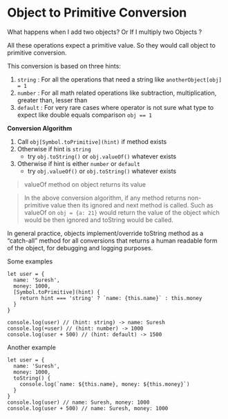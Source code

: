 # Object to Primitive Conversion
What happens when I add two objects? Or If I multiply two Objects ?

All these operations expect a primitive value. So they would call object to primitive conversion.

This conversion is based on three hints:

1. `string` : For all the operations that need a string like  `anotherObject[obj] = 1`
2. `number` : For all math related operations like subtraction, multiplication, greater than, lesser than
3. `default` : For very rare cases where operator is not sure what type to expect like double equals comparison `obj == 1`

**Conversion Algorithm**


1. Call `obj[Symbol.toPrimitive](hint)` if method exists
2. Otherwise if hint is `string`
    - try `obj.toString()` or `obj.valueOf()` whatever exists
3. Otherwise if hint is either `number` or `default`
    - try `obj.valueOf()` or `obj.toString()` whatever exists


> valueOf method on object returns its value


> In the above conversion algorithm, if any method returns non-primitive value then its ignored and next method is called. Such as valueOf on  `obj = {a: 21}` would return the value of the object which would be then ignored and toString would be called.

In general practice, objects implement/override toString method as a “catch-all” method for all conversions that returns a human readable form of the object, for debugging and logging purposes.

Some examples


    let user = {
      name: 'Suresh',
      money: 1000,
      [Symbol.toPrimitive](hint) {
        return hint === 'string' ? `name: {this.name}` : this.money
      }
    }
    
    console.log(user) // (hint: string) -> name: Suresh
    console.log(+user) // (hint: number) -> 1000
    console.log(user + 500) // (hint: default) -> 1500

Another example


    let user = {
      name: 'Suresh',
      money: 1000,
      toString() {
        console.log(`name: ${this.name}, money: ${this.money}`)
      }
    }
    console.log(user) // name: Suresh, money: 1000
    console.log(user + 500) // name: Suresh, money: 1000


